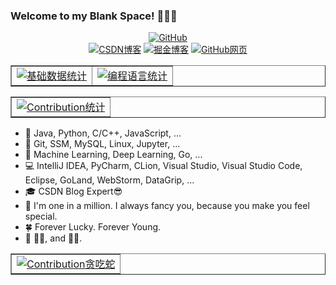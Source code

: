 ### Welcome to my Blank Space! 👋👋👋 

<p align="middle">
  <a href="https://github.com/blankspaceplus" target="_blank"><img src="https://visitor-badge.glitch.me/badge?page_id=BlankSpacePlus.BlankSpacePlus.README" alt="GitHub"></a><br/>
  <a href="https://blankspace.blog.csdn.net" target="_blank"><img src="https://img.shields.io/badge/blog-https%3A%2F%2Fblankspace.blog.csdn.net-red" alt="CSDN博客"></a>
  <a href="https://juejin.cn/user/550187475149342" target="_blank"><img src="https://img.shields.io/badge/blog-https%3A%2F%2Fjuejin.cn/user/550187475149342-green" alt="掘金博客"></a>
  <a href="https://blankspaceplus.github.io" target="_blank"><img src="https://img.shields.io/badge/blog-https%3A%2F%2Fblankspaceplus.github.io-blue" alt="GitHub网页"></a>
</p>

<table border = "1" align="center">
  <tr>
    <td><a href="https://github.com/blankspaceplus" target="_blank"><img src="http://github-profile-summary-cards.vercel.app/api/cards/stats?username=BlankSpacePlus&theme=gruvbox" alt="基础数据统计"></a></td>
    <td><a href="https://github.com/blankspaceplus" target="_blank"><img src="http://github-profile-summary-cards.vercel.app/api/cards/repos-per-language?username=BlankSpacePlus&theme=gruvbox" alt="编程语言统计"></a></td>
  </tr>
</table>

<table border = "1" align="center">
  <tr>
    <td><a href="https://github.com/blankspaceplus" target="_blank"><img src="https://activity-graph.herokuapp.com/graph?username=BlankSpacePlus&custom_title=my%20contributions&theme=minimal" alt="Contribution统计"></a></td>
  </tr>
</table>

- 🌲 Java, Python, C/C++, JavaScript, ...
- 🌳 Git, SSM, MySQL, Linux, Jupyter, ...
- 🌱 Machine Learning, Deep Learning, Go, ...
- 💻 IntelliJ IDEA, PyCharm, CLion, Visual Studio, Visual Studio Code, Eclipse, GoLand, WebStorm, DataGrip, ...
- 🎓 CSDN Blog Expert😎
- 🐇 I'm one in a million. I always fancy you, because you make you feel special.
- 🍀 Forever Lucky. Forever Young.
- 🐹 🥬🐶, and 🐹🐹.

<table border = "1" align="center">
  <tr>
    <td><a href="https://github.com/blankspaceplus" target="_blank"><img src="https://github.com/BlankSpacePlus/BlankSpacePlus/blob/output/github-contribution-grid-snake.svg" alt="Contribution贪吃蛇"></a></td>
  </tr>
</table>
